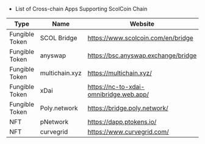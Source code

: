 * List of Cross-chain Apps Supporting ScolCoin Chain

| Type |  Name                                            | Website                          | Tutorial|
| ------ | ------------------------------------- | -------------------------------- |-------------------------------- |
| Fungible Token      | SCOL Bridge            | <https://www.scolcoin.com/en/bridge> |[Link](bridge-v2.md)|
| Fungible Token      | anyswap           | <https://bsc.anyswap.exchange/bridge> |[Link](https://anyswap-faq.readthedocs.io/en/latest/How%20To%20Setup%20and%20Use%20Anyswap.html)|
| Fungible Token      | multichain.xyz           | <https://multichain.xyz/> ||
| Fungible Token      | xDai          | <https://nc-to-xdai-omnibridge.web.app/> |[link](https://www.xdaichain.com/for-users/bridges/shree-smart-chain-omnibridge/nc-omnibridge-example )|
| Fungible Token      |      Poly.network     | <https://bridge.poly.network/> |[link](https://medium.com/poly-network/poly-network-now-supports-cross-chain-transfer-of-eth-neo-heco-assets-to-nc-fed6880d5681)|
| NFT     |     pNetwork    | <https://dapp.ptokens.io/> |[link](https://www.scolcoin.com/en/blog/pnetworks-ethereum-nc-bridge-now-live-on-the-shree-smart-chain/)|
| NFT     |     curvegrid    | <https://www.curvegrid.com/> |[link](https://www.curvegrid.com/docs)|


